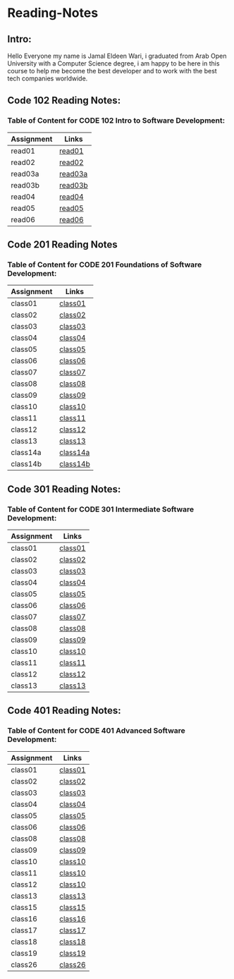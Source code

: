 # Reading-Notes
## Intro:
Hello Everyone my name is Jamal Eldeen Wari, i graduated from Arab Open University with a Computer Science degree, i am happy to be here in this course to help me become the best developer and to work with the best tech companies worldwide.


## **Code 102 Reading Notes:**
### Table of Content for **CODE 102 Intro to Software Development**:

| Assignment      | Links |
| ----------- | ----------- |
| read01     | [read01](Code102/read01.md) 
| read02     | [read02](Code102/read02.md) 
| read03a    | [read03a](Code102/read03a.md) 
| read03b    | [read03b](Code102/read03b.md) 
| read04     | [read04](Code102/read04.md) 
| read05     | [read05](Code102/read05.md)
| read06     | [read06](Code102/read06.md)





## **Code 201 Reading Notes**
### Table of Content for **CODE 201 Foundations of Software Development**:

| Assignment      | Links |
| ----------- | ----------- |
| class01     | [class01](Code201/class01.md) 
| class02     | [class02](Code201/class02.md)
| class03     | [class03](Code201/class03.md)
| class04     | [class04](Code201/class04.md)
| class05     | [class05](Code201/class05.md)
| class06     | [class06](Code201/class06.md)
| class07     | [class07](Code201/read07.md)
| class08     | [class08](Code201/class08.md)
| class09     | [class09](Code201/class09.md)
| class10     | [class10](Code201/class10.md)
| class11     | [class11](Code201/class11.md)
| class12     | [class12](Code201/class12.md)
| class13     | [class13](Code201/class13.md)
| class14a    | [class14a](Code201/class14a.md)
| class14b    | [class14b](Code201/class14b.md)

## **Code 301 Reading Notes:**
### Table of Content for **CODE 301 Intermediate Software Development**:

| Assignment      | Links |
| ----------- | ----------- |
| class01     | [class01](Code301/class01.md)
| class02     | [class02](Code301/class02.md)
| class03     | [class03](Code301/class03.md)
| class04     | [class04](Code301/class04.md)
| class05     | [class05](Code301/class05.md)
| class06     | [class06](Code301/class06.md)
| class07     | [class07](Code301/class07.md)
| class08     | [class08](Code301/class08.md)
| class09     | [class09](Code301/class09.md)
| class10     | [class10](Code301/class10.md)
| class11     | [class11](Code301/class11.md)
| class12     | [class12](Code301/class12.md)
| class13     | [class13](Code301/class13.md)


## **Code 401 Reading Notes:**
### Table of Content for **CODE 401 Advanced Software Development**:

| Assignment      | Links |
| ----------- | ----------- |
| class01     | [class01](Code401/class01.md)
| class02     | [class02](Code401/class02.md)
| class03     | [class03](Code401/class03.md)
| class04     | [class04](Code401/class04.md)
| class05     | [class05](Code401/class05.md)
| class06     | [class06](Code401/class06.md)
| class08     | [class08](Code401/class08.md)
| class09     | [class09](Code401/class09.md)
| class10     | [class10](Code401/class10.md)
| class11     | [class10](Code401/class11.md)
| class12     | [class10](Code401/class12.md)
| class13     | [class13](Code401/class13.md)
| class15     | [class15](Code401/class15.md)
| class16     | [class16](Code401/class16.md)
| class17     | [class17](Code401/class17.md)
| class18     | [class18](Code401/class18.md)
| class19     | [class19](Code401/class19.md)
| class26     | [class26](Code401/class26.md)
